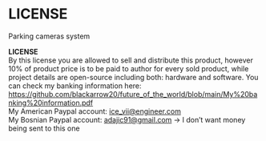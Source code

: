 # LICENSE
Parking cameras system  

**LICENSE**  
By this license you are allowed to sell and distribute this product, however 10% of product price is to be paid to author for every sold product, while project details are open-source including both: hardware and software. You can check my banking information here:  
https://github.com/blackarrow20/future_of_the_world/blob/main/My%20banking%20information.pdf  
My American Paypal account: ice_vii@engineer.com  
My Bosnian Paypal account: adajic91@gmail.com -> I don’t want money being sent to this one 
